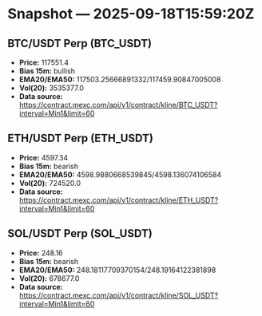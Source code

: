 # Snapshot — 2025-09-18T15:59:20Z

## BTC/USDT Perp (BTC_USDT)
- **Price:** 117551.4
- **Bias 15m:** bullish
- **EMA20/EMA50:** 117503.25666891332/117459.90847005008
- **Vol(20):** 3535377.0
- **Data source:** https://contract.mexc.com/api/v1/contract/kline/BTC_USDT?interval=Min1&limit=60

## ETH/USDT Perp (ETH_USDT)
- **Price:** 4597.34
- **Bias 15m:** bearish
- **EMA20/EMA50:** 4598.9880668539845/4598.136074106584
- **Vol(20):** 724520.0
- **Data source:** https://contract.mexc.com/api/v1/contract/kline/ETH_USDT?interval=Min1&limit=60

## SOL/USDT Perp (SOL_USDT)
- **Price:** 248.16
- **Bias 15m:** bearish
- **EMA20/EMA50:** 248.18117709370154/248.19164122381898
- **Vol(20):** 678677.0
- **Data source:** https://contract.mexc.com/api/v1/contract/kline/SOL_USDT?interval=Min1&limit=60
